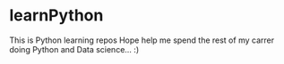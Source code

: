 # learnPython
This is Python learning repos
Hope help me spend the rest of my carrer doing Python and Data science... :)
<a href="/day-41/WebDevelopment/HTML - personal site">
